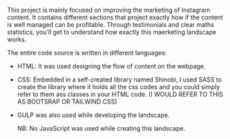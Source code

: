 This project is mainly focused on improving the marketing of Instagram content.
It contains different sections that project exactly how if the content is well managed can be profitable. Through testimonials and clear maths statistics, you'll get to understand how exactly this maerketing landscape works.

The entire code source is written in different languages:
  - HTML: It was used designing the flow of content on the webpage.
  - CSS: Embedded in a self-created library named Shinobi, I used SASS to create the library where it holds all the css codes and you could simply refer to them ass classes in your HTML code.
      (I WOULD REFER TO THIS AS BOOTSRAP OR TAILWIND CSS)
  - GULP was also used while developing the landscape.

    
    NB: No JavaScript was used while creating this landscape.
